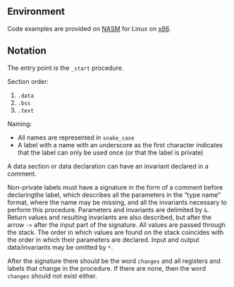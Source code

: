 ## Environment
Code examples are provided on [NASM](https://ru.wikipedia.org/wiki/NASM) for Linux on [x86](https://en.wikipedia.org/wiki/X86).

## Notation
The entry point is the `_start` procedure. </br>

Section order:
  1. `.data`
  2. `.bss`
  3. `.text`

Naming:
- All names are represented in `snake_case`
- A label with a name with an underscore as the first character indicates that the label can only be used once (or that the label is private)

A data section or data declaration can have an invariant declared in a comment. </br>

Non-private labels must have a signature in the form of a comment before declaringthe label, which describes all the parameters in the “type name” format, where the name may be missing, and all the invariants necessary to perform this procedure. Parameters and invariants are delimited by `&`. Return values and resulting invariants are also described, but after the arrow `->` after the input part of the signature. All values are passed through the stack. The order in which values are found on the stack coincides with the order in which their parameters are declared. Input and output data/invariants may be omitted by `*`. </br>

After the signature there should be the word `changes` and all registers and labels that change in the procedure. If there are none, then the word `changes` should not exist either. </br>
